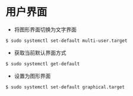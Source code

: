 # 用户界面

* 将图形界面切换为文字界面

```sh
$ sudo systemctl set-default multi-user.target
```

* 获取当前默认界面方式

```sh
$ sudo systemctl get-default
```

* 设置为图形界面

```sh
$ sudo systemctl set-default graphical.target
```
